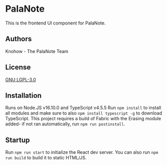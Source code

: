 # PalaNote
This is the frontend UI component for PalaNote.

## Authors
Knohow - The PalaNote Team

## License
[GNU LGPL-3.0](https://tldrlegal.com/license/gnu-lesser-general-public-license-v3-(lgpl-3))

## Installation
Runs on Node.JS v16.10.0 and TypeScript v4.5.5
Run `npm install` to install all modules and make sure to also `npm install typescript -g` to download TypeScript. This project requires a build of Fabric with the Erasing module added- if not ran automatically, run `npm run postinstall`.

## Startup
Run `npm run start` to initialize the React dev server. You can also run `npm run build` to build it to static HTML/JS.
